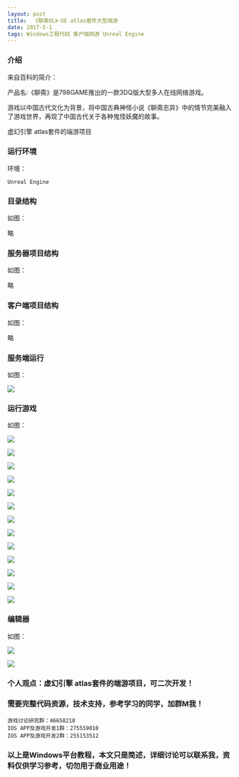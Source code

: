 ```yaml
---
layout: post
title:  《聊斋OL》-UE atlas套件大型端游
date: 2017-5-1
tags: Windows工程代码 客户端网游 Unreal Engine
---
```



### 介绍

来自百科的简介：

产品名:《聊斋》是798GAME推出的一款3DQ版大型多人在线网络游戏。

游戏以中国古代文化为背景，将中国古典神怪小说《聊斋志异》中的情节完美融入了游戏世界，再现了中国古代关于各种鬼怪妖魔的故事。

虚幻引擎 atlas套件的端游项目


### 运行环境

环境：

``` 
Unreal Engine
``` 

### 目录结构

如图：

略

### 服务器项目结构

如图：

略

### 客户端项目结构

如图：

略

### 服务端运行

如图：

![](/images/posts/lz/server.jpg)

### 运行游戏

如图：

![](/images/posts/lz/1.jpg)

![](/images/posts/lz/2.jpg)

![](/images/posts/lz/3.jpg)

![](/images/posts/lz/4.jpg)

![](/images/posts/lz/5.jpg)

![](/images/posts/lz/6.jpg)

![](/images/posts/lz/7.jpg)

![](/images/posts/lz/8.jpg)

![](/images/posts/lz/9.jpg)

![](/images/posts/lz/10.jpg)

![](/images/posts/lz/11.jpg)

![](/images/posts/lz/12.jpg)

![](/images/posts/lz/13.jpg)

### 编辑器

如图：

![](/images/posts/lz/14.jpg)

![](/images/posts/lz/15.jpg)



### 个人观点：虚幻引擎 atlas套件的端游项目，可二次开发！

### 需要完整代码资源，技术支持，参考学习的同学，加群M我！

``` 
游戏讨论研究群：46658218
IOS APP及游戏开发1群：275559010
IOS APP及游戏开发2群：255153512
``` 

### 以上是Windows平台教程，本文只是简述，详细讨论可以联系我，资料仅供学习参考，切勿用于商业用途！